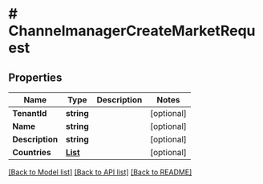 # # ChannelmanagerCreateMarketRequest


## Properties 


Name | Type | Description | Notes
------------ | ------------- | ------------- | -------------
**TenantId**| **string** |   | [optional]
**Name**| **string** |   | [optional]
**Description**| **string** |   | [optional]
**Countries**| [**List<ChannelmanagerCountryCode>**](ChannelmanagerCountryCode.md) |   | [optional]


[[Back to Model list]](../../README.md#models) [[Back to API list]](../../README.md#endpoints) [[Back to README]](../../README.md)

